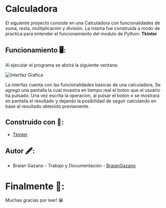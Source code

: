 # Calculadora

El siguiente proyecto consiste en una Calculadora con funcionalidades de suma, resta, multiplicación y división.
La misma fue construida a modo de practica para entender el funcionamiento del modulo de Python: **Tkinter**

## Funcionamiento 🖥:

Al ejecutar el programa se abrirá la siguiente ventana:

![Interfaz Grafica](https://i.ibb.co/v49zj5W/imagen-2020-12-20-153306.png)

La interfaz cuenta con las funcionalidades basicas de una calculadora, Se agregó una pantalla la cual muestra en tiempo real el boton que el usuario ha pulsado.
Una vez escrita la operacion, al pulsar el boton **=** se mostrará en pantalla el resultado y dejando la posibilidad de seguir calculando en base al resultado obtenido previamente.

## Construido con 🔨:

- [Tkinter](https://docs.python.org/3/library/tkinter.html)

## Autor 🖋:

- Braian Gazano - Trabajo y Documentación - [BraianGazano](https://github.com/BraianGazano)

# Finalmente 👑:

Muchas gracias por leer! 😁
